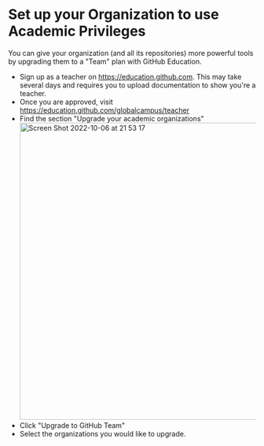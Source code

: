 # Set up your Organization to use Academic Privileges

You can give your organization (and all its repositories) more powerful tools by upgrading them to a "Team" plan with GitHub Education.

- Sign up as a teacher on https://education.github.com. This may take several days and requires you to upload documentation to show you're a teacher.
- Once you are approved, visit https://education.github.com/globalcampus/teacher 
- Find the section "Upgrade your academic organizations"
  <img width="603" alt="Screen Shot 2022-10-06 at 21 53 17" src="https://user-images.githubusercontent.com/2803227/194450184-bf46837e-b2d2-4233-95de-c4cd37602f1b.png">
- Click "Upgrade to GitHub Team"
- Select the organizations you would like to upgrade.
